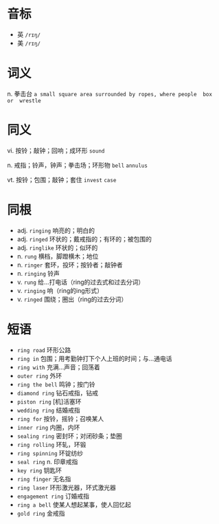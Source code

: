# 音标

- 英 `/rɪŋ/`
- 美 `/rɪŋ/`

# 词义

n. 拳击台
`a small square area surrounded by ropes, where people  box  or  wrestle`

# 同义

vi. 按铃；敲钟；回响；成环形
`sound`

n. 戒指；铃声，钟声；拳击场；环形物
`bell` `annulus`

vt. 按铃；包围；敲钟；套住
`invest` `case`

# 同根

- adj. `ringing` 响亮的；明白的
- adj. `ringed` 环状的；戴戒指的；有环的；被包围的
- adj. `ringlike` 环状的；似环的
- n. `rung` 横档，脚蹬横木；地位
- n. `ringer` 套环，投环；按铃者；敲钟者
- n. `ringing` 铃声
- v. `rung` 给…打电话（ring的过去式和过去分词）
- v. `ringing` 响（ring的ing形式）
- v. `ringed` 围绕；圈出（ring的过去分词）

# 短语

- `ring road` 环形公路
- `ring in` 包围；用考勤钟打下个人上班的时间；与…通电话
- `ring with` 充满…声音；回荡着
- `outer ring` 外环
- `ring the bell` 鸣钟；按门铃
- `diamond ring` 钻石戒指，钻戒
- `piston ring` [机]活塞环
- `wedding ring` 结婚戒指
- `ring for` 按铃，摇铃；召唤某人
- `inner ring` 内圈，内环
- `sealing ring` 密封环；对闭砂条；垫圈
- `ring rolling` 环轧，环锻
- `ring spinning` 环锭纺纱
- `seal ring` n. 印章戒指
- `key ring` 钥匙环
- `ring finger` 无名指
- `ring laser` 环形激光器，环式激光器
- `engagement ring` 订婚戒指
- `ring a bell` 使某人想起某事，使人回忆起
- `gold ring` 金戒指

